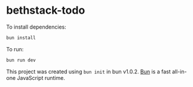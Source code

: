 # bethstack-todo

To install dependencies:

```bash
bun install
```

To run:

```bash
bun run dev
```

This project was created using `bun init` in bun v1.0.2. [Bun](https://bun.sh) is a fast all-in-one JavaScript runtime.
